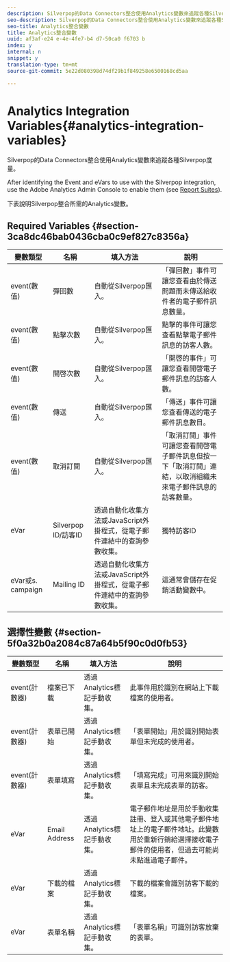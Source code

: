 ```yaml
---
description: Silverpop的Data Connectors整合使用Analytics變數來追蹤各種Silverpop度量。
seo-description: Silverpop的Data Connectors整合使用Analytics變數來追蹤各種Silverpop度量。
seo-title: Analytics整合變數
title: Analytics整合變數
uuid: af3af-e24 e-4e-4fe7-b4 d7-50ca0 f6703 b
index: y
internal: n
snippet: y
translation-type: tm+mt
source-git-commit: 5e22d080398d74df29b1f849258e6500168cd5aa

---
```



# Analytics Integration Variables{#analytics-integration-variables}

Silverpop的Data Connectors整合使用Analytics變數來追蹤各種Silverpop度量。

After identifying the Event and eVars to use with the Silverpop integration, use the Adobe Analytics Admin Console to enable them (see [Report Suites](http://microsite.omniture.com/t2/help/en_US/reference/index.html?f=report_suites_admin)).

下表說明Silverpop整合所需的Analytics變數。

## Required Variables {#section-3ca8dc46bab0436cba0c9ef827c8356a}

| 變數類型 | 名稱 | 填入方法 | 說明 |
|---|---|---|---|
| event(數值) | 彈回數 | 自動從Silverpop匯入。 | 「彈回數」事件可讓您查看由於傳送問題而未傳送給收件者的電子郵件訊息數量。 |
| event(數值) | 點擊次數 | 自動從Silverpop匯入。 | 點擊的事件可讓您查看點擊電子郵件訊息的訪客人數。 |
| event(數值) | 開啓次數 | 自動從Silverpop匯入。 | 「開啓的事件」可讓您查看開啓電子郵件訊息的訪客人數。 |
| event(數值) | 傳送 | 自動從Silverpop匯入。 | 「傳送」事件可讓您查看傳送的電子郵件訊息數目。 |
| event(數值) | 取消訂閱 | 自動從Silverpop匯入。 | 「取消訂閱」事件可讓您查看開啓電子郵件訊息但按一下「取消訂閱」連結，以取消組織未來電子郵件訊息的訪客數量。 |
| eVar | Silverpop ID/訪客ID | 透過自動化收集方法或JavaScript外掛程式，從電子郵件連結中的查詢參數收集。 | 獨特訪客ID |
| eVar或s. campaign | Mailing ID | 透過自動化收集方法或JavaScript外掛程式，從電子郵件連結中的查詢參數收集。 | 這通常會儲存在促銷活動變數中。 |

## 選擇性變數 {#section-5f0a32b0a2084c87a64b5f90c0d0fb53}

| 變數類型 | 名稱 | 填入方法 | 說明 |
|---|---|---|---|
| event(計數器) | 檔案已下載 | 透過Analytics標記手動收集。 | 此事件用於識別在網站上下載檔案的使用者。 |
| event(計數器) | 表單已開始 | 透過Analytics標記手動收集。 | 「表單開始」用於識別開始表單但未完成的使用者。 |
| event(計數器) | 表單填寫 | 透過Analytics標記手動收集。 | 「填寫完成」可用來識別開始表單且未完成表單的訪客。 |
| eVar | Email Address | 透過Analytics標記手動收集。 | 電子郵件地址是用於手動收集註冊、登入或其他電子郵件地址上的電子郵件地址。此變數用於重新行銷給選擇接收電子郵件的使用者，但過去可能尚未點進過電子郵件。 |
| eVar | 下載的檔案 | 透過Analytics標記手動收集。 | 下載的檔案會識別訪客下載的檔案。 |
| eVar | 表單名稱 | 透過Analytics標記手動收集。 | 「表單名稱」可識別訪客放棄的表單。 |

